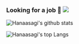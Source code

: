 ### Looking for a job 🙋  ![](https://visitor-badge.glitch.me/badge?page_id=https://github.com/Hanaasagi/Hanaasagi) 

![Hanaasagi's github stats](https://github-readme-stats.vercel.app/api?username=Hanaasagi&count_private=true&show_icons=true&theme=dracula&include_all_commits=true)

![Hanaasagi's top Langs](https://github-readme-stats.vercel.app/api/top-langs/?username=Hanaasagi&theme=dracula&hide=html,jupyter+notebook&count_private=true&show_icons=true)

